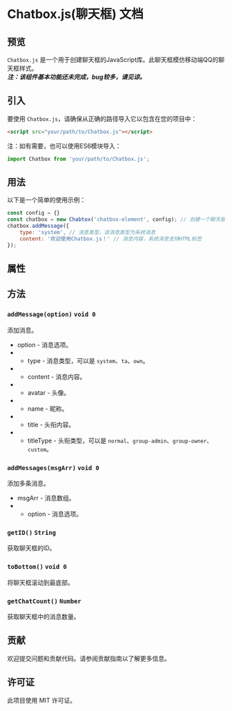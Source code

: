# Chatbox.js(聊天框) 文档

## 预览
`Chatbox.js` 是一个用于创建聊天框的JavaScript库。此聊天框模仿移动端QQ的聊天框样式。<br>
***注：该组件基本功能还未完成，bug较多，请见谅。***

## 引入
要使用 `Chatbox.js`，请确保从正确的路径导入它以包含在您的项目中：
```html
<script src="your/path/to/Chatbox.js"></script>
```
注：如有需要，也可以使用ES6模块导入：
```javascript
import Chatbox from 'your/path/to/Chatbox.js';
```

## 用法

以下是一个简单的使用示例：

```javascript
const config = {}
const chatbox = new Chabtox('chatbox-element', config); // 创建一个聊天框实例
chatbox.addMessage({
    type: 'system', // 消息类型，该消息类型为系统消息
    content: '欢迎使用Chatbox.js！' // 消息内容，系统消息支持HTML标签
});
```

## 属性

## 方法

### `addMessage(option)` `void 0`
添加消息。
 - option - 消息选项。
 -  - type - 消息类型，可以是 `system`、`ta`、`own`。
 -  - content - 消息内容。
 -  - avatar - 头像。
 -  - name - 昵称。
 -  - title - 头衔内容。
 -  - titleType - 头衔类型，可以是 `normal`、`group-admin`、`group-owner`、 `custom`。

### `addMessages(msgArr)` `void 0`
添加多条消息。
 - msgArr - 消息数组。
 - - option - 消息选项。

### `getID()` `String`
获取聊天框的ID。

### `toBottom()` `void 0`
将聊天框滚动到最底部。

### `getChatCount()` `Number`
获取聊天框中的消息数量。

## 贡献

欢迎提交问题和贡献代码。请参阅贡献指南以了解更多信息。

## 许可证

此项目使用 MIT 许可证。